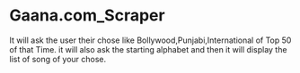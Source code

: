 # Gaana.com_Scraper
It will ask the user their chose like Bollywood,Punjabi,International of Top 50 of that Time.
it will also ask the starting alphabet and then it will display the list of song of your chose.
